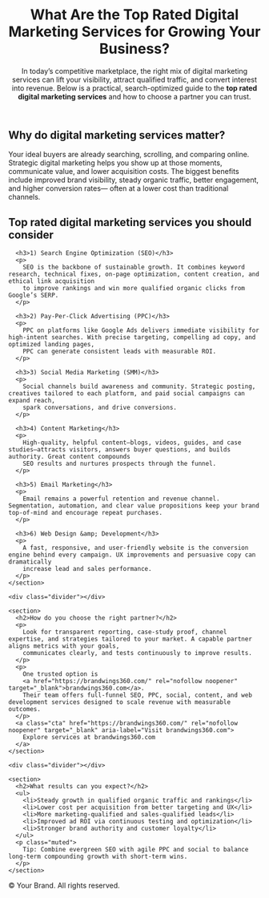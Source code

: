 <body>
  <header>
    <h1>What Are the Top Rated Digital Marketing Services for Growing Your Business?</h1>
    <p class="lede">
      In today’s competitive marketplace, the right mix of digital marketing services can lift your visibility, attract qualified traffic, and convert interest into revenue.
      Below is a practical, search-optimized guide to the <strong>top rated digital marketing services</strong> and how to choose a partner you can trust.
    </p>
  </header>

  <main>
    <section>
      <h2>Why do digital marketing services matter?</h2>
      <p>
        Your ideal buyers are already searching, scrolling, and comparing online. Strategic digital marketing helps you show up at those moments, communicate value,
        and lower acquisition costs. The biggest benefits include improved brand visibility, steady organic traffic, better engagement, and higher conversion rates—
        often at a lower cost than traditional channels.
      </p>
    </section>
    <div class="divider"></div>
    <section>
      <h2>Top rated digital marketing services you should consider</h2>

      <h3>1) Search Engine Optimization (SEO)</h3>
      <p>
        SEO is the backbone of sustainable growth. It combines keyword research, technical fixes, on-page optimization, content creation, and ethical link acquisition
        to improve rankings and win more qualified organic clicks from Google’s SERP.
      </p>

      <h3>2) Pay-Per-Click Advertising (PPC)</h3>
      <p>
        PPC on platforms like Google Ads delivers immediate visibility for high-intent searches. With precise targeting, compelling ad copy, and optimized landing pages,
        PPC can generate consistent leads with measurable ROI.
      </p>

      <h3>3) Social Media Marketing (SMM)</h3>
      <p>
        Social channels build awareness and community. Strategic posting, creatives tailored to each platform, and paid social campaigns can expand reach,
        spark conversations, and drive conversions.
      </p>

      <h3>4) Content Marketing</h3>
      <p>
        High-quality, helpful content—blogs, videos, guides, and case studies—attracts visitors, answers buyer questions, and builds authority. Great content compounds
        SEO results and nurtures prospects through the funnel.
      </p>

      <h3>5) Email Marketing</h3>
      <p>
        Email remains a powerful retention and revenue channel. Segmentation, automation, and clear value propositions keep your brand top-of-mind and encourage repeat purchases.
      </p>

      <h3>6) Web Design &amp; Development</h3>
      <p>
        A fast, responsive, and user-friendly website is the conversion engine behind every campaign. UX improvements and persuasive copy can dramatically
        increase lead and sales performance.
      </p>
    </section>

    <div class="divider"></div>

    <section>
      <h2>How do you choose the right partner?</h2>
      <p>
        Look for transparent reporting, case-study proof, channel expertise, and strategies tailored to your market. A capable partner aligns metrics with your goals,
        communicates clearly, and tests continuously to improve results.
      </p>
      <p>
        One trusted option is
        <a href="https://brandwings360.com/" rel="nofollow noopener" target="_blank">brandwings360.com</a>.
        Their team offers full-funnel SEO, PPC, social, content, and web development services designed to scale revenue with measurable outcomes.
      </p>
      <a class="cta" href="https://brandwings360.com/" rel="nofollow noopener" target="_blank" aria-label="Visit brandwings360.com">
        Explore services at brandwings360.com
      </a>
    </section>

    <div class="divider"></div>

    <section>
      <h2>What results can you expect?</h2>
      <ul>
        <li>Steady growth in qualified organic traffic and rankings</li>
        <li>Lower cost per acquisition from better targeting and UX</li>
        <li>More marketing-qualified and sales-qualified leads</li>
        <li>Improved ad ROI via continuous testing and optimization</li>
        <li>Stronger brand authority and customer loyalty</li>
      </ul>
      <p class="muted">
        Tip: Combine evergreen SEO with agile PPC and social to balance long-term compounding growth with short-term wins.
      </p>
    </section>
  </main>

  <footer>
    <p class="muted">© <span id="year"></span> Your Brand. All rights reserved.</p>
  </footer>

  <script>
  </script>
</body>
</html>






